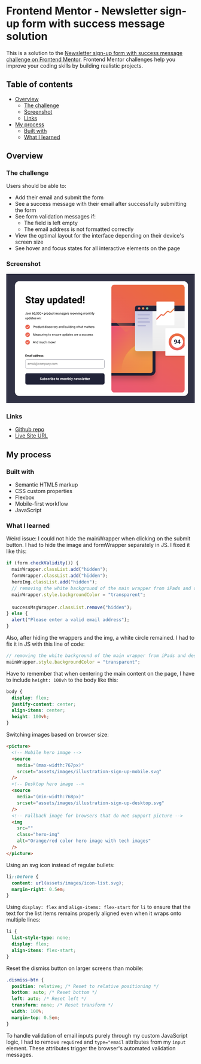 # Frontend Mentor - Newsletter sign-up form with success message solution

This is a solution to the [Newsletter sign-up form with success message challenge on Frontend Mentor](https://www.frontendmentor.io/challenges/newsletter-signup-form-with-success-message-3FC1AZbNrv). Frontend Mentor challenges help you improve your coding skills by building realistic projects.

## Table of contents

- [Overview](#overview)
  - [The challenge](#the-challenge)
  - [Screenshot](#screenshot)
  - [Links](#links)
- [My process](#my-process)
  - [Built with](#built-with)
  - [What I learned](#what-i-learned)

## Overview

### The challenge

Users should be able to:

- Add their email and submit the form
- See a success message with their email after successfully submitting the form
- See form validation messages if:
  - The field is left empty
  - The email address is not formatted correctly
- View the optimal layout for the interface depending on their device's screen size
- See hover and focus states for all interactive elements on the page

### Screenshot

![](assets/images/screenshot.png)

### Links

- [Github repo](https://github.com/codercreative/newsletter-sign-up)
- [Live Site URL](https://chris-sign-up.netlify.app/)

## My process

### Built with

- Semantic HTML5 markup
- CSS custom properties
- Flexbox
- Mobile-first workflow
- JavaScript

### What I learned

Weird issue: I could not hide the mainWrapper when clicking on the submit button. I had to hide the image and formWrapper separately in JS. I fixed it like this:

```js
if (form.checkValidity()) {
  mainWrapper.classList.add("hidden");
  formWrapper.classList.add("hidden");
  heroImg.classList.add("hidden");
  // removing the white background of the main wrapper from iPads and desktops
  mainWrapper.style.backgroundColor = "transparent";

  successMsgWrapper.classList.remove("hidden");
} else {
  alert("Please enter a valid email address");
}
```

Also, after hiding the wrappers and the img, a white circle remained. I had to fix it in JS with this line of code:

```js
// removing the white background of the main wrapper from iPads and desktops
mainWrapper.style.backgroundColor = "transparent";
```

Have to remember that when centering the main content on the page, I have to include `height: 100vh` to the body like this:

```css
body {
  display: flex;
  justify-content: center;
  align-items: center;
  height: 100vh;
}
```

Switching images based on browser size:

```html
<picture>
  <!-- Mobile hero image -->
  <source
    media="(max-width:767px)"
    srcset="assets/images/illustration-sign-up-mobile.svg"
  />
  <!-- Desktop hero image -->
  <source
    media="(min-width:768px)"
    srcset="assets/images/illustration-sign-up-desktop.svg"
  />
  <!-- Fallback image for browsers that do not support picture -->
  <img
    src=""
    class="hero-img"
    alt="Orange/red color hero image with tech images"
  />
</picture>
```

Using an svg icon instead of regular bullets:

```css
li::before {
  content: url(assets/images/icon-list.svg);
  margin-right: 0.5em;
}
```

Using `display: flex` and `align-items: flex-start` for `li` to ensure that the text for the list items remains properly aligned even when it wraps onto multiple lines:

```css
li {
  list-style-type: none;
  display: flex;
  align-items: flex-start;
}
```

Reset the dismiss button on larger screens than mobile:

```css
.dismiss-btn {
  position: relative; /* Reset to relative positioning */
  bottom: auto; /* Reset bottom */
  left: auto; /* Reset left */
  transform: none; /* Reset transform */
  width: 100%;
  margin-top: 0.5em;
}
```

To handle validation of email inputs purely through my custom JavaScript logic, I had to remove `required` and `type="email` attributes from my `input` element. These attributes trigger the browser's automated validation messages.
